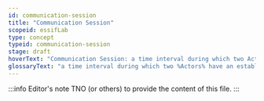 ```yaml
---
id: communication-session
title: "Communication Session"
scopeid: essifLab
type: concept
typeid: communication-session
stage: draft
hoverText: "Communication Session: a time interval during which two Actors have an established Communication Channel that does not exist outside of that time interval."
glossaryText: "a time interval during which two %Actors% have an established %Communication Channel% that does not exist outside of that time interval."
---
```


:::info Editor's note
TNO (or others) to provide the content of this file.
:::

